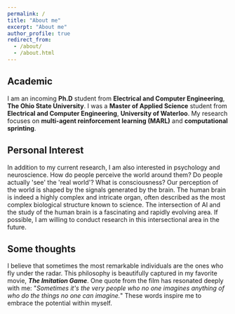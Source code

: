 ```yaml
---
permalink: /
title: "About me"
excerpt: "About me"
author_profile: true
redirect_from: 
  - /about/
  - /about.html
---
```


<h2> Academic </h2>
I am an incoming <b>Ph.D</b> student from <b>Electrical and Computer Engineering</b>, <b>The Ohio State University</b>.
I was a <b>Master of Applied Science</b> student from <b>Electrical and Computer Engineering</b>, <b>University of Waterloo</b>. My research focuses on <b>multi-agent reinforcement learning (MARL)</b> and <b>computational sprinting</b>.<br>
<h2> Personal Interest </h2>
In addition to my current research, I am also interested in psychology and neuroscience. How do people perceive the world around them? Do people actually 'see' the 'real world'? What is consciousness? Our perception of the world is shaped by the signals generated by the brain. The human brain is indeed a highly complex and intricate organ, often described as the most complex biological structure known to science. The intersection of AI and the study of the human brain is a fascinating and rapidly evolving area. If possible, I am willing to conduct research in this intersectional area in the future. <br>
<h2> Some thoughts </h2>
I believe that sometimes the most remarkable individuals are the ones who fly under the radar. This philosophy is beautifully captured in my favorite movie, <b><i>The Imitation Game</i></b>. One quote from the film has resonated deeply with me: "<i>Sometimes it's the very people who no one imagines anything of who do the things no one can imagine.</i>" These words inspire me to embrace the potential within myself.<br>